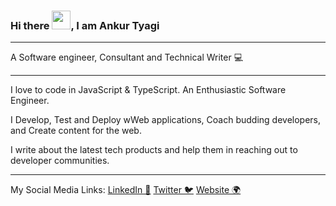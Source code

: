 ### Hi there <img src="https://raw.githubusercontent.com/MartinHeinz/MartinHeinz/master/wave.gif" width="30px">, I am Ankur Tyagi

---

A Software engineer, Consultant and Technical Writer 💻 

---

I love to code in JavaScript & TypeScript. An Enthusiastic Software Engineer.

I Develop, Test and Deploy wWeb applications, Coach budding developers, and Create content for the web.

I write about the latest tech products and help them in reaching out to developer communities.

---

My Social Media Links: [LinkedIn 💼](https://linkedin.com/in/tyaga001) [Twitter 🐦](https://twitter.com/TheAnkurTyagi) [Website 🌍](https://theankurtyagi.com/)

